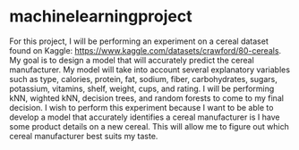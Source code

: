 # machinelearningproject
For this project, I will be performing an experiment on a cereal dataset found on Kaggle: https://www.kaggle.com/datasets/crawford/80-cereals.
My goal is to design a model that will accurately predict the cereal manufacturer. My model will take into account several explanatory variables such as type, calories, protein, fat, sodium, fiber, carbohydrates, sugars, potassium, vitamins, shelf, weight, cups, and rating.
I will be performing kNN, wighted kNN, decision trees, and random forests to come to my final decision.
I wish to perform this experiment because I want to be able to develop a model that accurately identifies a cereal manufacturer is I have some product details on a new cereal. This will allow me to figure out which cereal manufacturer best suits my taste.

